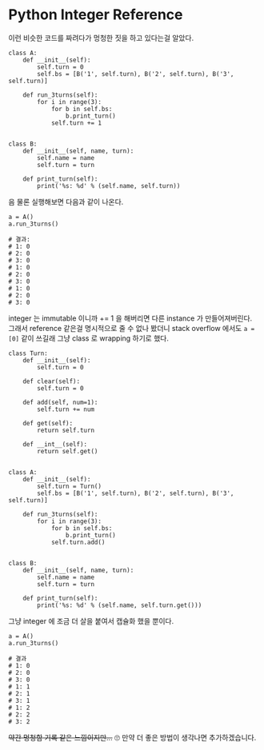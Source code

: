 # Python Integer Reference
이런 비슷한 코드를 짜려다가 멍청한 짓을 하고 있다는걸 알았다.

```
class A:
    def __init__(self):
        self.turn = 0
        self.bs = [B('1', self.turn), B('2', self.turn), B('3', self.turn)]

    def run_3turns(self):
        for i in range(3):
            for b in self.bs:
                b.print_turn()
            self.turn += 1


class B:
    def __init__(self, name, turn):
        self.name = name
        self.turn = turn

    def print_turn(self):
        print('%s: %d' % (self.name, self.turn))
```

음 물론 실행해보면 다음과 같이 나온다.

```
a = A()
a.run_3turns()

# 결과:
# 1: 0
# 2: 0
# 3: 0
# 1: 0
# 2: 0
# 3: 0
# 1: 0
# 2: 0
# 3: 0
```

integer 는 immutable 이니까 += 1 을 해버리면 다른 instance 가 만들어져버린다. 그래서 reference 같은걸 명시적으로 줄 수 없나 봤더니 stack overflow 에서도 `a = [0]` 같이 쓰길래 그냥 class 로 wrapping 하기로 했다.

```
class Turn:
    def __init__(self):
        self.turn = 0

    def clear(self):
        self.turn = 0

    def add(self, num=1):
        self.turn += num

    def get(self):
        return self.turn

    def __int__(self):
        return self.get()


class A:
    def __init__(self):
        self.turn = Turn()
        self.bs = [B('1', self.turn), B('2', self.turn), B('3', self.turn)]

    def run_3turns(self):
        for i in range(3):
            for b in self.bs:
                b.print_turn()
            self.turn.add()


class B:
    def __init__(self, name, turn):
        self.name = name
        self.turn = turn

    def print_turn(self):
        print('%s: %d' % (self.name, self.turn.get()))
```

그냥 integer 에 조금 더 살을 붙여서 캡슐화 했을 뿐이다.

```
a = A()
a.run_3turns()

# 결과
# 1: 0
# 2: 0
# 3: 0
# 1: 1
# 2: 1
# 3: 1
# 1: 2
# 2: 2
# 3: 2

```

~~약간 멍청함 기록 같은 느낌이지만...~~ 🙄 만약 더 좋은 방법이 생각나면 추가하겠습니다.
